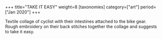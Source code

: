 +++
title="TAKE IT EASY"
weight=8
[taxonomies]
category=["art"]
period=["Jan 2020"]
+++

Textile collage of cyclist with their intestines attached to the bike gear. Rough embroidery on their back stitches together the collage and suggests to take it easy.